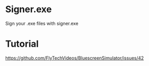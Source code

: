 # Signer.exe
Sign your .exe files with signer.exe

# Tutorial
https://github.com/FlyTechVideos/BluescreenSimulator/issues/42
